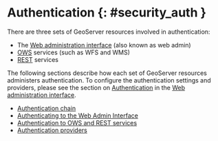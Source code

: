 # Authentication {: #security_auth }

There are three sets of GeoServer resources involved in authentication:

-   The [Web administration interface](../../webadmin/index.md) (also known as web admin)
-   [OWS](../../services/index.md) services (such as WFS and WMS)
-   [REST](../../rest/index.md) services

The following sections describe how each set of GeoServer resources administers authentication. To configure the authentication settings and providers, please see the section on [Authentication](../webadmin/auth.md) in the [Web administration interface](../../webadmin/index.md).

-   [Authentication chain](chain.md)
-   [Authenticating to the Web Admin Interface](web.md)
-   [Authentication to OWS and REST services](owsrest.md)
-   [Authentication providers](providers.md)
